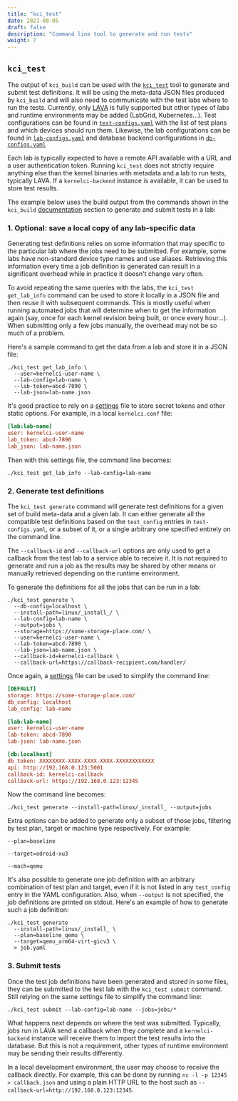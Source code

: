```yaml
---
title: "kci_test"
date: 2021-08-05
draft: false
description: "Command line tool to generate and run tests"
weight: 7
---
```


## `kci_test`

The output of `kci_build` can be used with the
[`kci_test`](https://github.com/kernelci/kernelci-core/blob/main/kci_test) tool
to generate and submit test definitions.  It will be using the meta-data JSON
files produced by `kci_build` and will also need to communicate with the test
labs where to run the tests.  Currently, only
[LAVA](https://www.lavasoftware.org/) is fully supported but other types of
labs and runtime environments may be added (LabGrid, Kubernetes...).  Test
configurations can be found in
[`test-configs.yaml`](https://github.com/kernelci/kernelci-core/blob/main/config/core/test-configs.yaml)
with the list of test plans and which devices should run them.  Likewise, the
lab configurations can be found in
[`lab-configs.yaml`](https://github.com/kernelci/kernelci-core/blob/main/config/core/lab-configs.yaml)
and database backend configurations in
[`db-configs.yaml`](https://github.com/kernelci/kernelci-core/blob/main/config/core/db-configs.yaml)

Each lab is typically expected to have a remote API available with a URL and a
user authentication token.  Running `kci_test` does not strictly require
anything else than the kernel binaries with metadata and a lab to run tests,
typically LAVA.  If a `kernelci-backend` instance is available, it can be used
to store test results.

The example below uses the build output from the commands shown in the
`kci_build` [documentation](../kci_build) section to generate and submit tests
in a lab:

### 1. Optional: save a local copy of any lab-specific data

Generating test definitions relies on some information that may specific to the
particular lab where the jobs need to be submitted.  For example, some labs
have non-standard device type names and use aliases.  Retrieving this
information every time a job definition is generated can result in a
significant overhead while in practice it doesn't change very often.

To avoid repeating the same queries with the labs, the `kci_test get_lab_info`
command can be used to store it locally in a JSON file and then reuse it with
subsequent commands.  This is mostly useful when running automated jobs that
will determine when to get the information again (say, once for each kernel
revision being built, or once every hour...).  When submitting only a few jobs
manually, the overhead may not be so much of a problem.

Here's a sample command to get the data from a lab and store it in a JSON file:

```
./kci_test get_lab_info \
  --user=kernelci-user-name \
  --lab-config=lab-name \
  --lab-token=abcd-7890 \
  --lab-json=lab-name.json
```

It's good practice to rely on a [settings](../settings) file to store secret
tokens and other static options.  For example, in a local `kernelci.conf` file:

```ini
[lab:lab-name]
user: kernelci-user-name
lab_token: abcd-7890
lab_json: lab-name.json
```

Then with this settings file, the command line becomes:

```
./kci_test get_lab_info --lab-config=lab-name
```

### 2. Generate test definitions

The `kci_test generate` command will generate test definitions for a given set
of build meta-data and a given lab.  It can either generate all the compatible
test definitions based on the `test_config` entries in `test-configs.yaml`, or
a subset of it, or a single arbitrary one specified entirely on the command
line.

The `--callback-id` and `--callback-url` options are only used to get a
callback from the test lab to a service able to receive it.  It is not required
to generate and run a job as the results may be shared by other means or
manually retrieved depending on the runtime environment.

To generate the definitions for all the jobs that can be run in a lab:

```
./kci_test generate \
  --db-config=localhost \
  --install-path=linux/_install_/ \
  --lab-config=lab-name \
  --output=jobs \
  --storage=https://some-storage-place.com/ \
  --user=kernelci-user-name \
  --lab-token=abcd-7890 \
  --lab-json=lab-name.json \
  --callback-id=kernelci-callback \
  --callback-url=https://callback-recipient.com/handler/
```

Once again, a [settings](../settings) file can be used to simplify the command
line:

```ini
[DEFAULT]
storage: https://some-storage-place.com/
db_config: localhost
lab_config: lab-name

[lab:lab-name]
user: kernelci-user-name
lab-token: abcd-7890
lab-json: lab-name.json

[db:localhost]
db_token: XXXXXXXX-XXXX-XXXX-XXXX-XXXXXXXXXXXX
api: http://192.168.0.123:5001
callback-id: kernelci-callback
callback-url: https://192.168.0.123:12345
```

Now the command line becomes:

```
./kci_test generate --install-path=linux/_install_ --output=jobs
```


Extra options can be added to generate only a subset of those jobs, filtering
by test plan, target or machine type respectively.  For example:

```
--plan=baseline
```

```
--target=odroid-xu3
```

```
--mach=qemu
```

It's also possible to generate one job definition with an arbitrary combination
of test plan and target, even if it is not listed in any `test_config` entry in
the YAML configuration.  Also, when `--output` is not specified, the job
definitions are printed on stdout.  Here's an example of how to generate such a
job definition:

```
./kci_test generate
  --install-path=linux/_install_ \
  --plan=baseline_qemu \
  --target=qemu_arm64-virt-gicv3 \
  > job.yaml
```

### 3. Submit tests

Once the test job definitions have been generated and stored in some files,
they can be submitted to the test lab with the `kci_test submit` command.
Still relying on the same settings file to simplify the command line:

```
./kci_test submit --lab-config=lab-name --jobs=jobs/*
```

What happens next depends on where the test was submitted.  Typically, jobs run
in LAVA send a callback when they complete and a `kernelci-backend` instance
will receive them to import the test results into the database.  But this is
not a requirement, other types of runtime environment may be sending their
results differently.

In a local development environment, the user may choose to receive the callback
directly.  For example, this can be done by running `nc -l -p 12345 >
callback.json` and using a plain HTTP URL to the host such as
`--callback-url=http://192.168.0.123:12345`.
